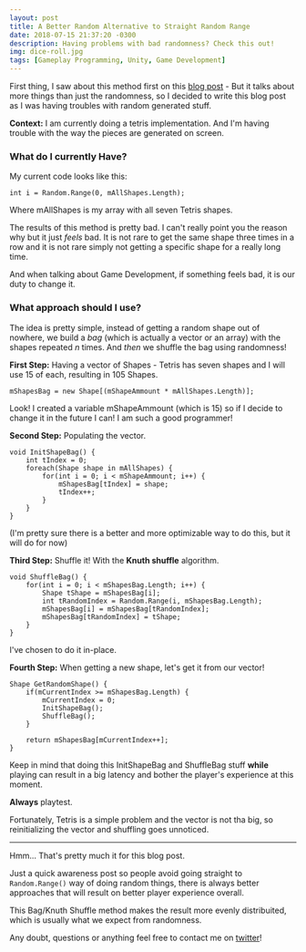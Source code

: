 ```yaml
---
layout: post
title: A Better Random Alternative to Straight Random Range
date: 2018-07-15 21:37:20 -0300
description: Having problems with bad randomness? Check this out!
img: dice-roll.jpg
tags: [Gameplay Programming, Unity, Game Development]
---
```


First thing, I saw about this method first on this [blog post](https://newarteest.wordpress.com/2017/11/25/some-useful-scripts/) - But it talks about more things than just the randomness, so I decided to write this blog post as I was having troubles with random generated stuff.

**Context:** I am currently doing a tetris implementation. And I'm having trouble with the way the pieces are generated on screen.

### What do I currently Have?

My current code looks like this:

```
int i = Random.Range(0, mAllShapes.Length);
```

Where mAllShapes is my array with all seven Tetris shapes. 

The results of this method is pretty bad. I can't really point you the reason why but it just *feels* bad. It is not rare to get the same shape three times in a row and it is not rare simply not getting a specific shape for a really long time.

And when talking about Game Development, if something feels bad, it is our duty to change it.

### What approach should I use?

The idea is pretty simple, instead of getting a random shape out of nowhere, we build a *bag* (which is actually a vector or an array) with the shapes repeated *n* times. And *then* we shuffle the bag using randomness!

**First Step:** Having a vector of Shapes - Tetris has seven shapes and I will use 15 of each, resulting in 105 Shapes.

```
mShapesBag = new Shape[(mShapeAmmount * mAllShapes.Length)];
```

Look! I created a variable mShapeAmmount (which is 15) so if I decide to change it in the future I can! I am such a good programmer!

**Second Step:** Populating the vector.

```
void InitShapeBag() {
    int tIndex = 0;
	foreach(Shape shape in mAllShapes) {
		for(int i = 0; i < mShapeAmmount; i++) {
			mShapesBag[tIndex] = shape;
			tIndex++;
		}
	}
}
```

(I'm pretty sure there is a better and more optimizable way to do this, but it will do for now)

**Third Step:** Shuffle it! With the **Knuth shuffle** algorithm.

```
void ShuffleBag() {
    for(int i = 0; i < mShapesBag.Length; i++) {
        Shape tShape = mShapesBag[i];
		int tRandomIndex = Random.Range(i, mShapesBag.Length);
		mShapesBag[i] = mShapesBag[tRandomIndex];
		mShapesBag[tRandomIndex] = tShape;
	}
}
```

I've chosen to do it in-place.

**Fourth Step:** When getting a new shape, let's get it from our vector!

```
Shape GetRandomShape() {
    if(mCurrentIndex >= mShapesBag.Length) {
		mCurrentIndex = 0;
		InitShapeBag();
		ShuffleBag();
	}

	return mShapesBag[mCurrentIndex++];
}
```

Keep in mind that doing this InitShapeBag and ShuffleBag stuff **while** playing can result in a big latency and bother the player's experience at this moment.

**Always** playtest.

Fortunately, Tetris is a simple problem and the vector is not tha big, so reinitializing the vector and shuffling goes unnoticed.

-------

Hmm... That's pretty much it for this blog post.

Just a quick awareness post so people avoid going straight to `Random.Range()` way of doing random things, there is always better approaches that will result on better player experience overall.

This Bag/Knuth Shuffle method makes the result more evenly distribuited, which is usually what we expect from randomness.

Any doubt, questions or anything feel free to contact me on [twitter](http://twitter.com/guilhermepo2)!